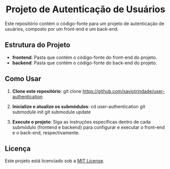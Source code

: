 <div align="center">

# Projeto de Autenticação de Usuários

</div>

Este repositório contém o código-fonte para um projeto de autenticação de usuários, composto por um front-end e um back-end.

## Estrutura do Projeto

- **frontend**: Pasta que contém o código-fonte do front-end do projeto.
- **backend**: Pasta que contém o código-fonte do back-end do projeto.

## Como Usar

1. **Clone este repositório**:
   git clone https://github.com/saviotrindade/user-authentication

2. **Inicialize e atualize os submódulos**:
cd user-authentication
git submodule init
git submodule update

3. **Execute o projeto**:
Siga as instruções específicas dentro de cada submódulo (frontend e backend) para configurar e executar o front-end e o back-end, respectivamente.

## Licença

Este projeto está licenciado sob a [MIT License](LICENSE).